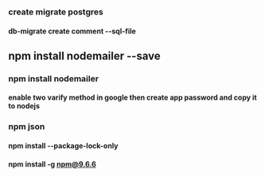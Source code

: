  ### create migrate postgres
 #### db-migrate create comment --sql-file

 ## npm install nodemailer --save
 ### npm install nodemailer    
 #### enable two varify method in google then create app password and copy it to nodejs

 ### npm json 
 #### npm install --package-lock-only
 #### npm install -g npm@9.6.6